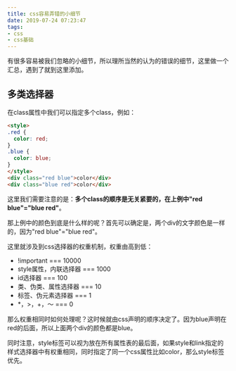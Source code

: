 ```yaml
---
title: css容易弄错的小细节
date: 2019-07-24 07:23:47
tags:
- css
- css基础
---
```


有很多容易被我们忽略的小细节，所以理所当然的认为的错误的细节，这里做一个汇总，遇到了就到这里添加。

## 多类选择器
在class属性中我们可以指定多个class，例如：
```html
<style>
.red {
  color: red;
}
.blue {
  color: blue;
}
</style>
<div class="red blue">color</div>
<div class="blue red">color</div>
```

这里我们需要注意的是：**多个class的顺序是无关紧要的，在上例中"red blue"="blue red"**。

那上例中的颜色到底是什么样的呢？首先可以确定是，两个div的文字颜色是一样的，因为"red blue"="blue red"。

这里就涉及到css选择器的权重机制，权重由高到低：
* !important === 10000
* style属性，内联选择器 === 1000
* id选择器 === 100
* 类、伪类、属性选择器 === 10
* 标签、伪元素选择器 === 1
* *，>，+，～ === 0

那么权重相同时如何处理呢？这时候就由css声明的顺序决定了。因为blue声明在red的后面，所以上面两个div的颜色都是blue。

同时注意，style标签可以视为放在所有属性表的最后面，如果style和link指定的样式选择器中有权重相同，同时指定了同一个css属性比如color，那么style标签优先。